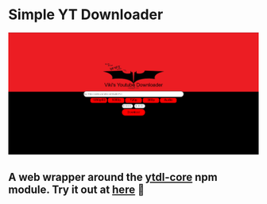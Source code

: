 # Simple YT Downloader

![ytdownload](./assests/ytdownload.png)

## A web wrapper around the [ytdl-core](https://www.npmjs.com/package/ytdl-core) npm module. Try it out at [here](https://ytdownload-app.herokuapp.com/) 🚀